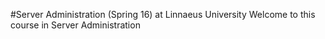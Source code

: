 #Server Administration (Spring 16) at Linnaeus University
Welcome to this course in Server Administration


